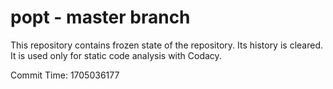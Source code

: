 # popt - master branch

This repository contains frozen state of the repository.
Its history is cleared. It is used only for static code
analysis with Codacy.

Commit Time: 1705036177